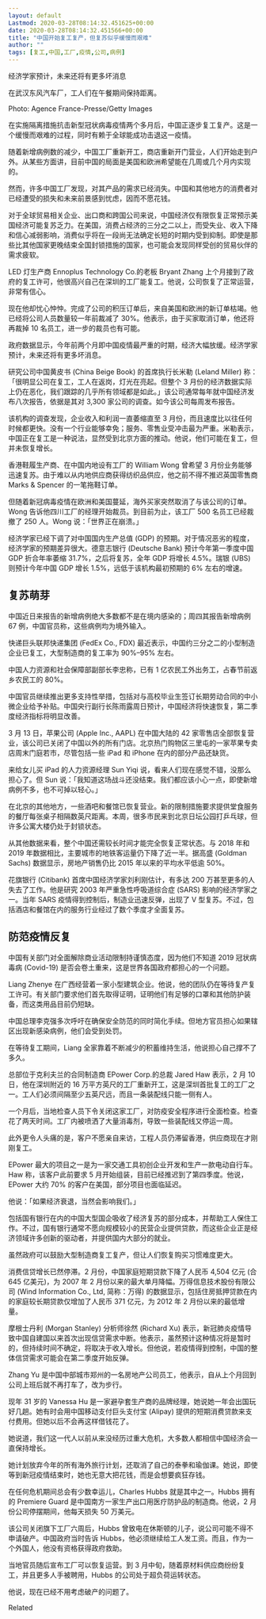 ```yaml
---
layout: default
Lastmod: 2020-03-28T08:14:32.451625+00:00
date: 2020-03-28T08:14:32.451566+00:00
title: "中国开始复工复产，但复苏似乎缓慢而艰难"
author: ""
tags: [复工,中国,工厂,疫情,公司,病例]
---
```


经济学家预计，未来还将有更多坏消息

在武汉东风汽车厂，工人们在午餐期间保持距离。

Photo: Agence France-Presse/Getty Images

在实施隔离措施抗击新型冠状病毒疫情两个多月后，中国正逐步复工复产。这是一个缓慢而艰难的过程，同时有赖于全球能成功击退这一疫情。

随着新增病例数的减少，中国工厂重新开工，商店重新开门营业，人们开始走到户外。从某些方面讲，目前中国的局面是美国和欧洲希望能在几周或几个月内实现的。

然而，许多中国工厂发现，对其产品的需求已经消失。中国和其他地方的消费者对已经遭受的损失和未来前景感到忧虑，因而不愿花钱。

对于全球贸易相关企业、出口商和跨国公司来说，中国经济仅有限恢复正常预示美国经济可能复苏乏力。在美国，消费占经济的三分之二以上，而受失业、收入下降和信心减弱影响，消费似乎将在一段尚无法确定长短的时期内受到抑制。即使是那些比其他国家更晚结束全国封锁措施的国家，也可能会发现同样受创的贸易伙伴的需求疲软。

LED 灯生产商 Ennoplus Technology Co.的老板 Bryant Zhang 上个月接到了政府的复工许可，他很高兴自己在深圳的工厂能复工。他说，公司恢复了正常运营，非常有信心。

现在他却忧心忡忡。完成了公司的积压订单后，来自美国和欧洲的新订单枯竭。他已经将公司人员数量较一年前裁减了 30%。他表示，由于买家取消订单，他还将再裁掉 10 名员工，进一步的裁员也有可能。

政府数据显示，今年前两个月即中国疫情最严重的时期，经济大幅放缓。经济学家预计，未来还将有更多坏消息。

研究公司中国黄皮书 (China Beige Book) 的首席执行长米勒 (Leland Miller) 称：「很明显公司在复工，工人在返岗，灯光在亮起。但整个 3 月份的经济数据实际上仍在恶化，我们跟踪的几乎所有领域都是如此。」该公司通常每年就中国经济发布八次报告，依据是其对 3,300 家公司的调查。如今该公司每周发布报告。

该机构的调查发现，企业收入和利润一直萎缩直至 3 月份，而且速度比以往任何时候都更快。没有一个行业能够幸免；服务、零售业受冲击最为严重。米勒表示，中国正在复工是一种说法，显然受到北京方面的推动。他说，他们可能在复工，但并未恢复增长。

香港鞋履生产商、在中国内地设有工厂的 William Wong 曾希望 3 月份业务能够迅速复苏。由于难以从内地供应商获得纺织品供应，他之前不得不推迟英国零售商 Marks & Spencer 的一笔拖鞋订单。

但随着新冠病毒疫情在欧洲和美国蔓延，海外买家突然取消了与该公司的订单。Wong 告诉他四川工厂的经理开始裁员。到目前为止，该工厂 500 名员工已经裁撤了 250 人。Wong 说：「世界正在崩溃。」

经济学家已经下调了对中国国内生产总值 (GDP) 的预期。对于情况恶劣的程度，经济学家的预期差异很大。德意志银行 (Deutsche Bank) 预计今年第一季度中国 GDP 折合年率萎缩 31.7%，之后将复苏，全年 GDP 将增长 4.5%。瑞银 (UBS) 则预计今年中国 GDP 增长 1.5%，远低于该机构最初预期的 6% 左右的增速。

复苏萌芽
----

中国近日来报告的新增病例绝大多数都不是在境内感染的；周四其报告新增病例 67 例，中国官员称，这些病例均为境外输入。

快递巨头联邦快递集团 (FedEx Co., FDX) 最近表示，中国约三分之二的小型制造企业已复工，大型制造商的复工率为 90%–95% 左右。

中国人力资源和社会保障部副部长李忠称，已有 1 亿农民工外出务工，占春节前返乡农民工的 80%。

中国官员继续推出更多支持性举措，包括对与高校毕业生签订长期劳动合同的中小微企业给予补贴。中国央行副行长陈雨露周日预计，中国经济将快速恢复，第二季度经济指标将明显改善。

3 月 13 日，苹果公司 (Apple Inc., AAPL) 在中国大陆的 42 家零售店全部恢复营业，该公司已关闭了中国以外的所有门店。北京热门购物区三里屯的一家苹果专卖店周末门庭若市，尽管包括一些 iPad 和 iPhone 在内的部分产品还缺货。

来给女儿买 iPad 的人力资源经理 Sun Yiqi 说，看来人们现在感觉不错，没那么担心了。但 Sun 说：「我知道这场战斗还没结束。我们都应该小心一点，即使新增病例不多，也不可掉以轻心。」

在北京的其他地方，一些酒吧和餐馆已恢复营业。新的限制措施要求提供堂食服务的餐厅每张桌子相隔数英尺距离。本周，很多市民来到北京日坛公园打乒乓球，但许多公寓大楼仍处于封锁状态。

从其他数据来看，整个中国还需较长时间才能完全恢复正常状态。与 2018 年和 2019 年数据相比，主要城市的地铁客运量仍下降了近一半。据高盛 (Goldman Sachs) 数据显示，房地产销售仍比 2015 年以来的平均水平低逾 50%。

花旗银行 (Citibank) 首席中国经济学家刘利刚估计，有多达 200 万甚至更多的人失去了工作。他是研究 2003 年严重急性呼吸道综合症 (SARS) 影响的经济学家之一。当年 SARS 疫情得到控制后，制造业迅速反弹，出现了 V 型复苏。不过，包括酒店和餐馆在内的服务行业经过了数个季度才全面复苏。

防范疫情反复
------

中国有关部门对全面解除商业活动限制持谨慎态度，因为他们不知道 2019 冠状病毒病 (Covid-19) 是否会卷土重来，这是世界各国政府都担心的一个问题。

Liang Zhenye 在广西经营着一家小型建筑企业。他说，他的团队仍在等待复产复工许可。有关部门要求他们首先取得证明，证明他们有足够的口罩和其他防护装备，而这类用品目前仍短缺。

中国总理李克强多次呼吁在确保安全防范的同时简化手续。但地方官员担心如果辖区出现新感染病例，他们会受到处罚。

在等待复工期间，Liang 全家靠着不断减少的积蓄维持生活，他说担心自己撑不了多久。

总部位于克利夫兰的合同制造商 EPower Corp.的总裁 Jared Haw 表示，2 月 10 日，他在深圳附近的 16 万平方英尺的工厂重新开工，这是深圳首批复工的工厂之一。工人们必须间隔至少五英尺远，而且一条装配线只能一侧有人。

一个月后，当地检查人员下令关闭这家工厂，对防疫安全程序进行全面检查。检查花了两天时间。工厂内被喷洒了大量消毒剂，导致一些装配线又停运一周。

此外更令人头痛的是，客户不愿亲自来访，工程人员仍滞留香港，供应商现在才刚刚复工。

EPower 最大的项目之一是为一家交通工具初创企业开发和生产一款电动自行车。Haw 称，该客户此前要求 5 月开始组装，目前已经推迟到了第四季度。他说，EPower 大约 70% 的客户在美国，部分项目也面临延迟。

他说：「如果经济衰退，当然会影响我们。」

包括国有银行在内的中国大型国企吸收了经济复苏的部分成本，并帮助工人保住工作。不过，国有银行通常不愿向规模较小的民营企业提供贷款，而这些企业正是经济领域许多创新的驱动者，并提供国内大部分的就业。

虽然政府可以鼓励大型制造商复工复产，但让人们恢复购买习惯难度更大。

消费信贷增长已然停滞。2 月份，中国家庭短期贷款下降了人民币 4,504 亿元 (合 645 亿美元)，为 2007 年 2 月份以来的最大单月降幅。万得信息技术股份有限公司 (Wind Information Co., Ltd, 简称：万得) 的数据显示，包括住房抵押贷款在内的家庭较长期贷款仅增加了人民币 371 亿元，为 2012 年 2 月份以来的最低增量。

摩根士丹利 (Morgan Stanley) 分析师徐然 (Richard Xu) 表示，新冠肺炎疫情导致中国自建国以来首次出现信贷需求中断。他表示，虽然预计这种情况将是暂时的，但持续时间不确定，将取决于收入增长。但他说，若疫情得到控制，中国的整体信贷需求可能会在第二季度开始反弹。

Zhang Yu 是中国中部城市郑州的一名房地产公司员工，他表示，自从上个月回到公司上班后就不再打车了，改为步行。

现年 31 岁的 Vanessa Hu 是一家避孕套生产商的品牌经理，她说她一年会出国玩好几趟。她有时会用中国移动支付巨头支付宝 (Alipay) 提供的短期消费贷款来支付费用。但她以后不会再这样借钱花了。

她说道，我们这一代人以前从来没经历过重大危机，大多数人都相信中国经济会一直保持增长。

她计划放弃今年的所有海外旅行计划，还取消了自己的泰拳和瑜伽课。她说，即使等到新冠疫情结束时，她也无意大把花钱，而是会想要疯狂存钱。

在任何危机期间总会有少数幸运儿，Charles Hubbs 就是其中之一。Hubbs 拥有的 Premiere Guard 是中国南方一家生产出口用医疗防护品的制造商。他说，2 月份公司停摆期间，他每天损失 50 万美元。

该公司关闭旗下工厂六周后，Hubbs 曾致电在休斯顿的儿子，说公司可能不得不申请破产。中国政府当时告诉 Hubbs，他必须继续给工人发工资。而且，作为一个外国人，他没有资格获得政府救助。

当地官员随后宣布工厂可以恢复运营。到 3 月中旬，随着原材料供应商纷纷复工，并且更多人手被聘用，Hubbs 的公司处于超负荷运转状态。

他说，现在已经不用考虑破产的问题了。

Related

